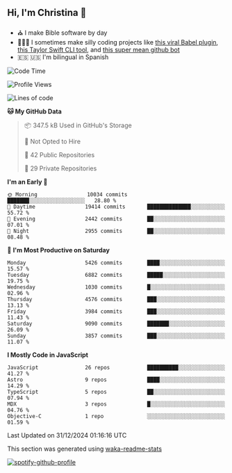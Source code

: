 ## Hi, I'm Christina 👋

- ⛪️ I make Bible software by day
- 👩🏼‍💻 I sometimes make silly coding projects like [this viral Babel plugin](https://www.instagram.com/reel/Cxvwz76vBus/), [this Taylor Swift CLI tool](https://github.com/christina-de-martinez/swift-commits), and [this super mean github bot](https://github.com/christina-de-martinez/roast-my-code)
- 🇪🇸 🇺🇸 I'm bilingual in Spanish

<!--START_SECTION:waka-->
![Code Time](http://img.shields.io/badge/Code%20Time-49%20hrs%2050%20mins-blue)

![Profile Views](http://img.shields.io/badge/Profile%20Views-0-blue)

![Lines of code](https://img.shields.io/badge/From%20Hello%20World%20I%27ve%20Written-22.6%20million%20lines%20of%20code-blue)

**🐱 My GitHub Data** 

> 📦 347.5 kB Used in GitHub's Storage 
 > 
> 🚫 Not Opted to Hire
 > 
> 📜 42 Public Repositories 
 > 
> 🔑 29 Private Repositories 
 > 
**I'm an Early 🐤** 

```text
🌞 Morning                10034 commits       ███████░░░░░░░░░░░░░░░░░░   28.80 % 
🌆 Daytime                19414 commits       ██████████████░░░░░░░░░░░   55.72 % 
🌃 Evening                2442 commits        ██░░░░░░░░░░░░░░░░░░░░░░░   07.01 % 
🌙 Night                  2955 commits        ██░░░░░░░░░░░░░░░░░░░░░░░   08.48 % 
```
📅 **I'm Most Productive on Saturday** 

```text
Monday                   5426 commits        ████░░░░░░░░░░░░░░░░░░░░░   15.57 % 
Tuesday                  6882 commits        █████░░░░░░░░░░░░░░░░░░░░   19.75 % 
Wednesday                1030 commits        █░░░░░░░░░░░░░░░░░░░░░░░░   02.96 % 
Thursday                 4576 commits        ███░░░░░░░░░░░░░░░░░░░░░░   13.13 % 
Friday                   3984 commits        ███░░░░░░░░░░░░░░░░░░░░░░   11.43 % 
Saturday                 9090 commits        ███████░░░░░░░░░░░░░░░░░░   26.09 % 
Sunday                   3857 commits        ███░░░░░░░░░░░░░░░░░░░░░░   11.07 % 
```


**I Mostly Code in JavaScript** 

```text
JavaScript               26 repos            ██████████░░░░░░░░░░░░░░░   41.27 % 
Astro                    9 repos             ████░░░░░░░░░░░░░░░░░░░░░   14.29 % 
TypeScript               5 repos             ██░░░░░░░░░░░░░░░░░░░░░░░   07.94 % 
MDX                      3 repos             █░░░░░░░░░░░░░░░░░░░░░░░░   04.76 % 
Objective-C              1 repo              ░░░░░░░░░░░░░░░░░░░░░░░░░   01.59 % 
```




 Last Updated on 31/12/2024 01:16:16 UTC
<!--END_SECTION:waka-->

This section was generated using [waka-readme-stats](https://github.com/anmol098/waka-readme-stats)

[![spotify-github-profile](https://spotify-github-profile.kittinanx.com/api/view?uid=1228436873&cover_image=true&theme=default&show_offline=false&background_color=121212&interchange=false&bar_color=53b14f&bar_color_cover=false)](https://spotify-github-profile.kittinanx.com/api/view?uid=1228436873&redirect=true)